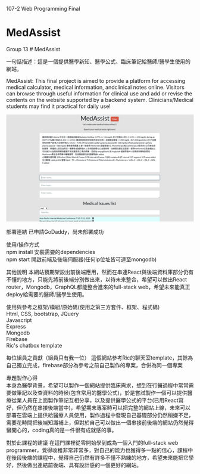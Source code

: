 107-2 Web Programming Final
# MedAssist
Group 13 # MedAssist

一句話描述：這是一個提供醫學新知、醫學公式、臨床筆記給醫師/醫學生使用的網站。

MedAssist: This final project is aimed to provide a platform for accessing medical calculator, medical information, andclinical notes online. Visitors can browse through useful information for clinical use and add or revise the contents on the website supported by a backend system. Clinicians/Medical students may find it practical for daily use!

![image](https://raw.githubusercontent.com/Howard790606/MedAssist/master/pic1.png)

部署連結
已申請GoDaddy，尚未部署成功

使用/操作方式  
npm install 安裝需要的dependencies  
npm start 開啟前端及後端伺服器(任何ip位址皆可連至mongodb)

其他說明
本網站預期架設出前後端應用，然而在串連React與後端資料庫部分仍有不懂的地方，只能先將前後端分別做出來，以待未來整合，希望可以做出React router，Mongodb，GraphQL都能整合進來的full-stack web，希望未來能真正deploy給需要的醫師/醫學生使用。

使用與參考之框架/模組/原始碼(使用之第三方套件、框架、程式碼)  
Html, CSS, bootstrap, JQuery  
Javascript  
Express  
Mongodb  
Firebase  
Ric's chatbox template  

每位組員之貢獻（組員只有我一位） 
這個網站參考Ric的聊天室template，其餘為自己獨立完成，firebase部分為參考之前自己製作的專案，合併為同一個專案

專題製作心得  
本身為醫學背景，希望可以製作一個網站提供臨床需求，想到在行醫過程中常常需要做筆記以及查資料的時候(包含常用的醫學公式)，於是嘗試製作一個可以提供醫療從業人員在上面製作筆記互相分享，以及提供醫學公式的平台(已用React寫好，但仍然在串接後端當中)，希望期末專案時可以把完整的網站上線，未來可以部署在雲端上提供給醫療人員使用，製作過程中發現自己基礎部分仍然稍嫌不足，需要花時間把後端知識補上，但對於自己可以做出一個串接前後端的網站仍然覺得蠻開心的，coding真的是一件很有成就感的事。

對於此課程的建議
在這門課裡從零開始學到成為一個入門的full-stack web programmer，覺得收穫非常非常多，對自己的能力也獲得多一點的信心，課程中在後段後端的課程中，覺得自己仍然有許多不懂不熟練的地方，希望未來能把它學好，然後做出連結前後端、具有設計感的一個更好的網站。
